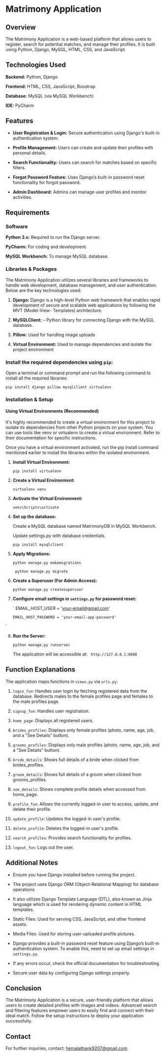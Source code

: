 # Matrimony Application

## Overview
The Matrimony Application is a web-based platform that allows users to register, search for potential matches, and manage their profiles. It is built using Python, Django, MySQL, HTML, CSS, and JavaScript.

## Technologies Used

__Backend:__ Python, Django

__Frontend:__ HTML, CSS, JavaScript, Boostrap

__Database:__ MySQL (via MySQL Workbench)

__IDE:__ PyCharm

## Features

* **User Registration & Login:** Secure authentication using Django's built-in authentication system.

* **Profile Management:** Users can create and update their profiles with personal details.

* **Search Functionality:** Users can search for matches based on specific filters.
  
* **Forgot Password Feature:** Uses Django’s built-in password reset functionality for forgot password.
  
* **Admin Dashboard:** Admins can manage user profiles and monitor activities.

## Requirements

### Software

**Python 3.x:** Required to run the Django server.

**PyCharm:** For coding and development.

**MySQL Workbench:** To manage MySQL database.

### Libraries & Packages
The Matrimony Application utilizes several libraries and frameworks to handle web development, database management, and user authentication. Below are the key technologies used:

1. **Django:** Django is a high-level Python web framework that enables rapid development of secure and scalable web applications by following the MVT (Model-View-                        Templates) architecture.
  
2. **MySQLClient:** – Python library for connecting Django with the MySQL database.
 
3. **Pillow:** Used for handling image uploads

4. **Virtual Environment:** Used to manage dependencies and isolate the project environment

### Install the required dependencies using `pip`:

Open a terminal or command prompt and run the following command to install all the required libraries:

`pip install django pillow mysqlclient virtualenv`

### Installation & Setup

#### Using Virtual Environments (Recommended)
It's highly recommended to create a virtual environment for this project to isolate its dependencies from other Python projects on your system. You can use tools like venv or virtualenv to create a virtual environment. Refer to their documentation for specific instructions.

Once you have a virtual environment activated, run the pip install command mentioned earlier to install the libraries within the isolated environment.

1. **Install Virtual Environment:**

      `pip install virtualenv`

2. **Create a Virtual Environment:**

      `virtualenv venv`

3. **Activate the Virtual Environment:**

      `venv\Scripts\activate`


4. **Set up the database:**

      Create a MySQL database named MatrimonyDB in MySQL Workbench.
   
      Update settings.py with database credentials.

      `pip install mysqlclient`

5. **Apply Migrations:**

    `python manage.py makemigrations`
   
   ` python manage.py migrate`
   
6. **Create a Superuser (For Admin Access):**

      `python manage.py createsuperuser`

7. **Configure email settings in `settings.py` for password reset:**

      ` EMAIL_HOST_USER = 'your-email@gmail.com'
   
       EMAIL_HOST_PASSWORD = 'your-email-app-password'  
`
  
9. **Run the Server:**

      `python manage.py runserver`

      The application will be accessible at: ` http://127.0.0.1:8000`

## Function Explanations

The application maps functions in `views.py` via `urls.py`:

1. `login_fun`: Handles user login by fetching registered data from the database. Redirects males to the female profiles page and females to the male profiles page.

2. `signup_fun`: Handles user registration.

4. `home_page`: Displays all registered users.

5. `brides_profiles`: Displays only female profiles (photo, name, age, job, and a "See Details" button).

6. `grooms_profiles`: Displays only male profiles (photo, name, age, job, and a "See Details" button).

7. `bride_details`: Shows full details of a bride when clicked from brides_profiles.

8. `groom_details`: Shows full details of a groom when clicked from grooms_profiles.

9. `see_details`: Shows complete profile details when accessed from home_page.

10. `profile_fun`: Allows the currently logged-in user to access, update, and delete their profile.

11. `update_profile`: Updates the logged-in user's profile.

12. `delete_profile`: Deletes the logged-in user's profile.

13. `search_profiles`: Provides search functionality for profiles.

14. `logout_fun`: Logs out the user.

## Additional Notes

*  Ensure you have Django installed before running the project.
  
* The project uses Django ORM (Object-Relational Mapping) for database operations

* It also utilizes Django Template Language (DTL), also known as Jinja language which is used for rendering dynamic content in HTML templates.

* Static Files: Used for serving CSS, JavaScript, and other frontend assets.
  
* Media Files: Used for storing user-uploaded profile pictures.

* Django provides a built-in password reset feature using Django’s built-in authentication system. To enable this, need to set up email settings in `settings.py`.

* If any errors occur, check the official documentation for troubleshooting.

* Secure user data by configuring Django settings properly.

## Conclusion
The Matrimony Application is a secure, user-friendly platform that allows users to create detailed profiles with images and videos.
Advanced search and filtering features empower users to easily find and connect with their ideal match. Follow the setup instructions to deploy your application successfully.

## Contact

For further inquiries, contact: hemalathank9207@gmail.com

